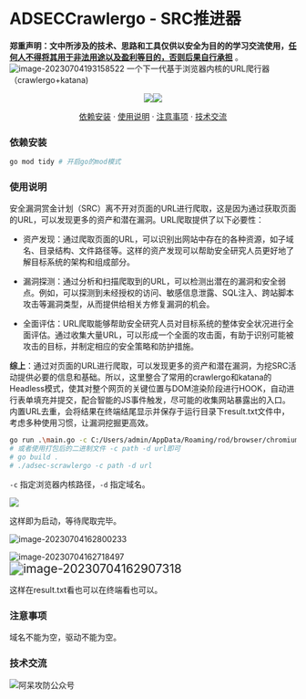 # ADSECCrawlergo - SRC推进器
**郑重声明：文中所涉及的技术、思路和工具仅供以安全为目的的学习交流使用，<u>任何人不得将其用于非法用途以及盈利等目的，否则后果自行承担</u>** 。
![image-20230704193158522](https://cdn.jsdelivr.net/gh/z-bool/images@master/img/image-20230704193158522.png)
一个下一代基于浏览器内核的URL爬行器（crawlergo+katana)

<p align="center"><a href="https://opensource.org/licenses/MIT"><img src="https://img.shields.io/badge/license-MIT-_red.svg"></a><a href="https://github.com/z-bool/ADSECCrawlergo"><img  src="https://goreportcard.com/badge/github.com/projectdiscovery/httpx"></a></p>

<p align="center"><a href="#install">依赖安装</a> · <a href="#tall">使用说明</a> · <a href="#notice">注意事项</a> · <a href="#communicate">技术交流</a></p>

<div id="install"></div>
<h3>依赖安装</h3>

```bash
go mod tidy # 开启go的mod模式
```

<div id= "tall"></div>
<h3>使用说明</h3>

安全漏洞赏金计划（SRC）离不开对页面的URL进行爬取，这是因为通过获取页面的URL，可以发现更多的资产和潜在漏洞。URL爬取提供了以下必要性：

- 资产发现：通过爬取页面的URL，可以识别出网站中存在的各种资源，如子域名、目录结构、文件路径等。这样的资产发现可以帮助安全研究人员更好地了解目标系统的架构和组成部分。

- 漏洞探测：通过分析和扫描爬取到的URL，可以检测出潜在的漏洞和安全弱点。例如，可以探测到未经授权的访问、敏感信息泄露、SQL注入、跨站脚本攻击等漏洞类型，从而提供给相关方修复漏洞的机会。

- 全面评估：URL爬取能够帮助安全研究人员对目标系统的整体安全状况进行全面评估。通过收集大量URL，可以形成一个全面的攻击面，有助于识别可能被攻击的目标，并制定相应的安全策略和防护措施。

<strong>综上</strong>：通过对页面的URL进行爬取，可以发现更多的资产和潜在漏洞，为挖SRC活动提供必要的信息和基础。所以，这里整合了常用的crawlergo和katana的Headless模式，使其对整个网页的关键位置与DOM渲染阶段进行HOOK，自动进行表单填充并提交，配合智能的JS事件触发，尽可能的收集网站暴露出的入口。内置URL去重，会将结果在终端结尾显示并保存于运行目录下result.txt文件中，考虑多种使用习惯，让漏洞挖掘更高效。

```bash
go run .\main.go -c C:/Users/admin/AppData/Roaming/rod/browser/chromium-1131003/chrome.exe -d https://www.sf-express.com # 以顺丰官网为例，本菜狗在顺丰SRC里混
# 或者使用打包后的二进制文件 -c path -d url即可
# go build .
# ./adsec-scrawlergo -c path -d url
```

`-c` 指定浏览器内核路径，`-d` 指定域名。

![](https://cdn.jsdelivr.net/gh/z-bool/images@master/img/image-20230704162404206.png)

这样即为启动，等待爬取完毕。

![image-20230704162800233](https://cdn.jsdelivr.net/gh/z-bool/images@master/img/image-20230704162800233.png)

<img src="https://cdn.jsdelivr.net/gh/z-bool/images@master/img/image-20230704162718497.png" alt="image-20230704162718497"  />

<img src="https://cdn.jsdelivr.net/gh/z-bool/images@master/img/image-20230704162907318.png" alt="image-20230704162907318" style="zoom:150%;" />

这样在result.txt看也可以在终端看也可以。

<div id="notice"></div>

<h3>注意事项</h3>

域名不能为空，驱动不能为空。

<div id="communicate"></div>

<h3>技术交流</h3>

<img src="https://cdn.jsdelivr.net/gh/z-bool/images@master/img/qrcode_for_gh_c90beef1e2e7_258.jpg" alt="阿呆攻防公众号" style="zoom:100%;" />